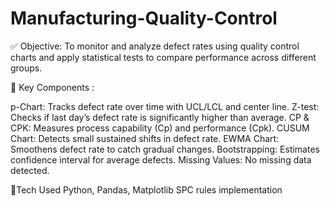 # Manufacturing-Quality-Control

✅ Objective:
To monitor and analyze defect rates using quality control charts and apply statistical tests to compare performance across different groups.

📌 Key Components :

   p-Chart: Tracks defect rate over time with UCL/LCL and center line.
   Z-test: Checks if last day’s defect rate is significantly higher than average.
   CP & CPK: Measures process capability (Cp) and performance (Cpk).
   CUSUM Chart: Detects small sustained shifts in defect rate.
   EWMA Chart: Smoothens defect rate to catch gradual changes.
   Bootstrapping: Estimates confidence interval for average defects.
   Missing Values: No missing data detected.

🔧Tech Used
   Python, Pandas, Matplotlib
   SPC rules implementation

   
